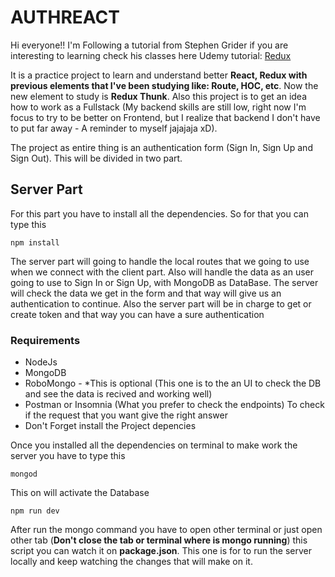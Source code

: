 # AUTHREACT

Hi everyone!! I'm Following a tutorial from Stephen Grider if you are interesting to learning check his classes here
Udemy tutorial: [Redux](https://www.udemy.com/react-redux/)

It is a practice project to learn and understand better **React, Redux with previous elements that I've been studying like: Route, HOC, etc**. Now the new element to study is **Redux Thunk**. Also this project is to get an idea how to work as a Fullstack (My backend skills are still low, right now I'm focus to try to be better on Frontend, but I realize that backend I don't have to put far away - A reminder to myself jajajaja xD).

The project as entire thing is an authentication form (Sign In, Sign Up and Sign Out). This will be divided in two part.

## Server Part

For this part you have to install all the dependencies. So for that you can type this 

```
npm install
```

The server part will going to handle the local routes that we going to use when we connect with the client part. Also will handle the data as an user going to use to Sign In or Sign Up, with MongoDB as DataBase. The server will check the data we get in the form and that way will give us an authentication to continue. Also the server part will be in charge to get or create token and that way you can have a sure authentication

### Requirements 

* NodeJs
* MongoDB
* RoboMongo - *This is optional (This one is to the an UI to check the DB and see the data is recived and working well)
* Postman or Insomnia (What you prefer to check the endpoints) To check if the request that you want give the right answer
* Don't Forget install the Project depencies

Once you installed all the dependencies on terminal to make work the server you have to type this

```
mongod
```
This on will activate the Database

```
npm run dev
```
After run the mongo command you have to open other terminal or just open other tab (**Don't close the tab or terminal where is mongo running**) this script you can watch it on **package.json**. This one is for to run the server locally and keep watching the changes that will make on it. 